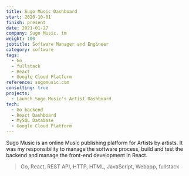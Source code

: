 ```yaml
---
title: Sugo Music Dashboard
start: 2020-10-01
finish: present
date: 2021-01-27
company: Sugo Music. tm
weight: 100
jobtitle: Software Manager and Engineer
category: software
tags: 
  - Go 
  - fullstack
  - React
  - Google Cloud Platform
reference: sugomusic.com
consulting: true
projects:
  - Launch Sugo Music's Artist Dashboard
tech:
  - Go backend
  - React Dashboard
  - MySQL Database
  - Google Cloud Platform 
---
```


Sugo Music is an online Music publishing platform for Artists by
artists. It was my responsibility to manage the software process,
build and test the backend and manage the front-end development in
React. 
	
> Go, React, REST API, HTTP, HTML, JavaScript, Webapp, fullstack
<!--more-->
